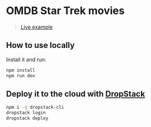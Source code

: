 # OMDB Star Trek movies

> [Live example](https://kurpcopp.cloud.dropstack.run)

## How to use locally

Install it and run:

```bash
npm install
npm run dev
```

## Deploy it to the cloud with [DropStack](https://dropstack.run)

```bash
npm i -g dropstack-cli
dropstack login
dropstack deploy
```